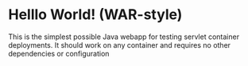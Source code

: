 Helllo World! (WAR-style)
===============

This is the simplest possible Java webapp for testing servlet container deployments.  It should work on any container and requires no other dependencies or configuration
